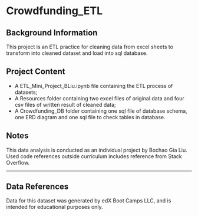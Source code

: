 # Crowdfunding_ETL

## Background Information
This project is an ETL practice for cleaning data from excel sheets to transform into cleaned dataset and load into sql database.

## Project Content
- A ETL_Mini_Project_BLiu.ipynb file containing the ETL process of datasets;
- A Resources folder containing two excel files of original data and four csv files of written result of cleaned data;
- A Crowdfunding_DB folder containing one sql file of database schema, one ERD diagram and one sql file to check tables in database.

## Notes
This data analysis is conducted as an individual project by Bochao Gia Liu. 
Used code references outside curriculum includes reference from Stack Overflow. 

* * *
## Data References
Data for this dataset was generated by edX Boot Camps LLC, and is intended for educational purposes only.
